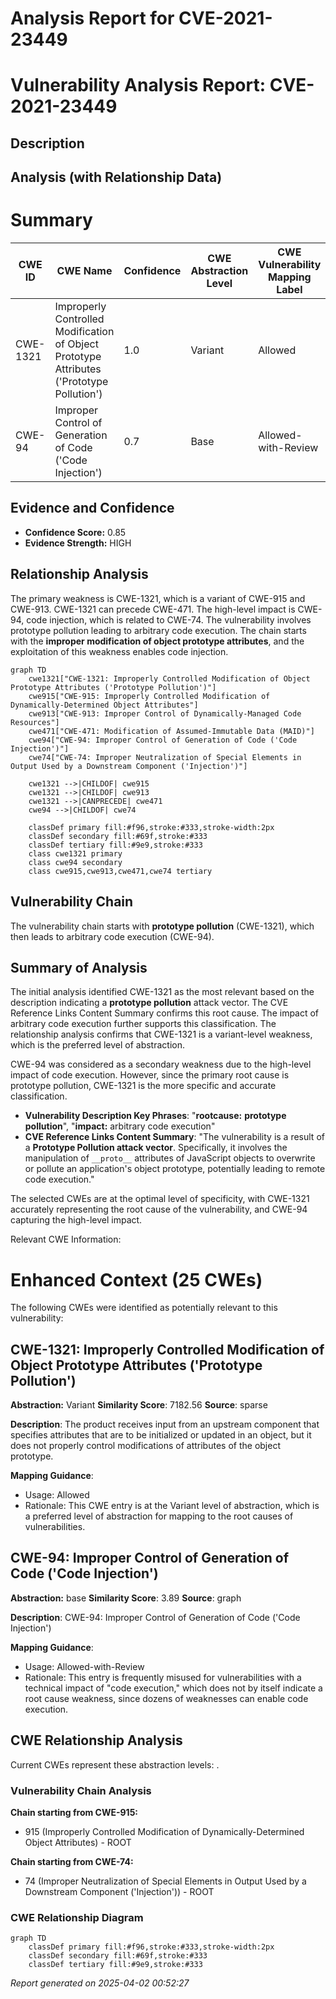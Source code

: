 # Analysis Report for CVE-2021-23449

# Vulnerability Analysis Report: CVE-2021-23449

## Description



## Analysis (with Relationship Data)

# Summary
| CWE ID | CWE Name | Confidence | CWE Abstraction Level | CWE Vulnerability Mapping Label | CWE-Vulnerability Mapping Notes |
|---|---|---|---|---|---|
| CWE-1321 | Improperly Controlled Modification of Object Prototype Attributes ('Prototype Pollution') | 1.0 | Variant | Allowed | Primary CWE |
| CWE-94 | Improper Control of Generation of Code ('Code Injection') | 0.7 | Base | Allowed-with-Review | Secondary CWE |

## Evidence and Confidence

*   **Confidence Score:** 0.85
*   **Evidence Strength:** HIGH

## Relationship Analysis
The primary weakness is CWE-1321, which is a variant of CWE-915 and CWE-913. CWE-1321 can precede CWE-471. The high-level impact is CWE-94, code injection, which is related to CWE-74. The vulnerability involves prototype pollution leading to arbitrary code execution. The chain starts with the **improper modification of object prototype attributes**, and the exploitation of this weakness enables code injection.

```mermaid
graph TD
    cwe1321["CWE-1321: Improperly Controlled Modification of Object Prototype Attributes ('Prototype Pollution')"]
    cwe915["CWE-915: Improperly Controlled Modification of Dynamically-Determined Object Attributes"]
    cwe913["CWE-913: Improper Control of Dynamically-Managed Code Resources"]
    cwe471["CWE-471: Modification of Assumed-Immutable Data (MAID)"]
    cwe94["CWE-94: Improper Control of Generation of Code ('Code Injection')"]
    cwe74["CWE-74: Improper Neutralization of Special Elements in Output Used by a Downstream Component ('Injection')"]

    cwe1321 -->|CHILDOF| cwe915
    cwe1321 -->|CHILDOF| cwe913
    cwe1321 -->|CANPRECEDE| cwe471
    cwe94 -->|CHILDOF| cwe74

    classDef primary fill:#f96,stroke:#333,stroke-width:2px
    classDef secondary fill:#69f,stroke:#333
    classDef tertiary fill:#9e9,stroke:#333
    class cwe1321 primary
    class cwe94 secondary
    class cwe915,cwe913,cwe471,cwe74 tertiary
```

## Vulnerability Chain
The vulnerability chain starts with **prototype pollution** (CWE-1321), which then leads to arbitrary code execution (CWE-94).

## Summary of Analysis
The initial analysis identified CWE-1321 as the most relevant based on the description indicating a **prototype pollution** attack vector. The CVE Reference Links Content Summary confirms this root cause. The impact of arbitrary code execution further supports this classification. The relationship analysis confirms that CWE-1321 is a variant-level weakness, which is the preferred level of abstraction.

CWE-94 was considered as a secondary weakness due to the high-level impact of code execution. However, since the primary root cause is prototype pollution, CWE-1321 is the more specific and accurate classification.

*   **Vulnerability Description Key Phrases**: "**rootcause:** **prototype pollution**", "**impact:** arbitrary code execution"
*   **CVE Reference Links Content Summary**: "The vulnerability is a result of a **Prototype Pollution attack vector**. Specifically, it involves the manipulation of `__proto__` attributes of JavaScript objects to overwrite or pollute an application's object prototype, potentially leading to remote code execution."

The selected CWEs are at the optimal level of specificity, with CWE-1321 accurately representing the root cause of the vulnerability, and CWE-94 capturing the high-level impact.

Relevant CWE Information:

# Enhanced Context (25 CWEs)
The following CWEs were identified as potentially relevant to this vulnerability:

## CWE-1321: Improperly Controlled Modification of Object Prototype Attributes ('Prototype Pollution')
**Abstraction:** Variant
**Similarity Score**: 7182.56
**Source**: sparse

**Description**:
The product receives input from an upstream component that specifies attributes that are to be initialized or updated in an object, but it does not properly control modifications of attributes of the object prototype.

**Mapping Guidance**:
- Usage: Allowed
- Rationale: This CWE entry is at the Variant level of abstraction, which is a preferred level of abstraction for mapping to the root causes of vulnerabilities.

## CWE-94: Improper Control of Generation of Code ('Code Injection')
**Abstraction:** base
**Similarity Score**: 3.89
**Source**: graph

**Description**:
CWE-94: Improper Control of Generation of Code ('Code Injection')

**Mapping Guidance**:
- Usage: Allowed-with-Review
- Rationale: This entry is frequently misused for vulnerabilities with a technical impact of "code execution," which does not by itself indicate a root cause weakness, since dozens of weaknesses can enable code execution.


## CWE Relationship Analysis

Current CWEs represent these abstraction levels: .


### Vulnerability Chain Analysis

**Chain starting from CWE-915:**
- 915 (Improperly Controlled Modification of Dynamically-Determined Object Attributes) - ROOT


**Chain starting from CWE-74:**
- 74 (Improper Neutralization of Special Elements in Output Used by a Downstream Component ('Injection')) - ROOT



### CWE Relationship Diagram

```mermaid
graph TD
    classDef primary fill:#f96,stroke:#333,stroke-width:2px
    classDef secondary fill:#69f,stroke:#333
    classDef tertiary fill:#9e9,stroke:#333
```



*Report generated on 2025-04-02 00:52:27*
